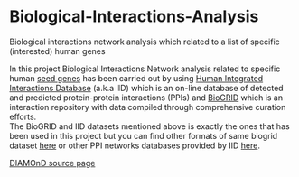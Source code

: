 # Biological-Interactions-Analysis
Biological interactions network analysis which related to a list of specific (interested) human genes

In this project Biological Interactions Network analysis related to specific  human [seed genes](https://github.com/AAbasinejad/Biological-Interactions-Analysis/blob/master/seed_genes.txt) has been carried out by using [Human Integrated Interactions Database](http://iid.ophid.utoronto.ca/static/download/human_annotated_PPIs.txt.gz) (a.k.a IID) which is an on-line database of detected and predicted protein-protein interactions (PPIs) and [BioGRID](https://downloads.thebiogrid.org/Download/BioGRID/Release-Archive/BIOGRID-3.5.168/BIOGRID-ORGANISM-3.5.168.tab2.zip) which is an interaction repository with data compiled through comprehensive curation efforts.<br />
The BioGRID and IID datasets mentioned above is exactly the ones that has been used in this project but you can find other formats of same biogrid dataset [here](https://downloads.thebiogrid.org/BioGRID/Release-Archive/BIOGRID-3.5.168/) or other PPI networks databases provided by IID [here](http://iid.ophid.utoronto.ca/search_by_proteins/).








[DIAMOnD source page](https://github.com/barabasilab/DIAMOnD.git)
